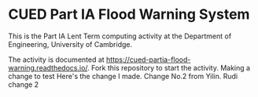 # CUED Part IA Flood Warning System

This is the Part IA Lent Term computing activity at the Department of
Engineering, University of Cambridge.

The activity is documented at
https://cued-partia-flood-warning.readthedocs.io/. Fork this repository
to start the activity.
Making a change to test
Here's the change I made.
Change No.2 from Yilin.
Rudi change 2